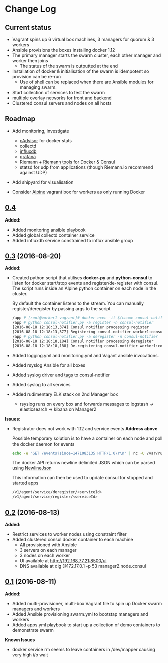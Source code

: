 # Change Log

## Current status
- Vagrant spins up 6 virtual box machines, 3 managers for quorum & 3 workers
- Ansible provisions the boxes installing docker 1.12
- The primary manager starts the swarm cluster, each other manager and worker then joins
  - The status of the swarm is outputted at the end
- Installation of docker & initialisation of the swarm is idempotent so provision can be re-run
  - Use of shell can be replaced when there are Ansible modules for managing swarm.
- Start collection of services to test the swarm
- multiple overlay networks for front and backend
- Clustered consul servers and nodes on all hosts

## Roadmap
- Add monitoring, investigate
    - [cAdvisor](https://github.com/google/cadvisor) for docker stats
    - collectd
    - [influxdb](https://influxdata.com/)
    - [grafana](https://grafana.net/)
    - Riemann + [Riemann tools](https://github.com/riemann/riemann-tools) for Docker & Consul
    - statsd for udp from applications (though Riemann.io recommend against UDP)

- Add shipyard for visualisation
- Consider [Alpine](https://github.com/maier/vagrant-alpine) vagrant box for workers as only running Docker


## [0.4]()

**Added:**

- Added monitoring ansible playbook
- Added global collectd container service
- Added influxdb service constrained to influx ansible group

## [0.3](https://github.com/jamesdmorgan/vagrant-ansible-docker-swarm/releases/tag/v0.3) (2016-08-20)

**Added:**
- Created python script that utilises **docker-py** and **python-consul** to listen for docker start/stop events
and register/de-register with consul. The script runs inside an Alpine python container on each node in the cluster.

    By default the container listens to the stream. You can manually register/deregister by passing args to the script

    ```bash
    /app # [root@worker1 vagrant]# docker exec -it $(cname consul-notifier) /bin/ash
    /app # python consul-notifier.py -a register -n consul-notifier
    [2016-08-18 12:18:13,374] Consul notifier processing register
    [2016-08-18 12:18:13,377] Registering consul-notifier worker1:consul-notifier:80 port 80
    /app # python consul-notifier.py -a deregister -n consul-notifier
    [2016-08-18 12:18:18,184] Consul notifier processing deregister
    [2016-08-18 12:18:18,188] De-registering consul-notifier worker1:consul-notifier:80
    ```

- Added logging.yml and monitoring.yml and Vagant ansible invocations.
- Added rsyslog Ansible for all boxes
- Added syslog driver and [tags](https://docs.docker.com/engine/admin/logging/log_tags/) to consul-notifier
- Added syslog to all services
- Added rudimentary ELK stack on 2nd Manager box
    - rsyslog runs on every box and forwards messages to logstash -> elasticsearch -> kibana on Manager2


**Issues:**

- Registrator does not work with 1.12 and service events **Address above**

    Possible temporary solution is to have a container on each node and poll the docker daemon for events

    ```bash
    echo -e "GET /events?since=1471083135 HTTP/1.0\r\n" | nc -U /var/run/docker.sock
    ```

    The docker API returns newline delimited JSON which can be parsed using [NewlineJson](https://pypi.python.org/pypi/NewlineJSON/1.0)

    This information can then be used to update consul for stopped and started apps

    ```bash
    /v1/agent/service/deregister/<serviceId>
    /v1/agent/service/register/<serviceId>
    ```

## [0.2](https://github.com/jamesdmorgan/vagrant-ansible-docker-swarm/releases/tag/v0.2) (2016-08-13)

**Added:**
- Restrict services to worker nodes using constraint filter
- Added clustered consul docker container to each machine
    - All provisioned with Ansible
    - 3 servers on each manager
    - 3 nodes on each worker
    - UI available at http://192.168.77.21:8500/ui
    - DNS available at dig @172.17.0.1 -p 53 manager2.node.consul

## [0.1](https://github.com/jamesdmorgan/vagrant-ansible-docker-swarm/releases/tag/v0.1) (2016-08-11)

**Added:**
- Added multi-provisioner, multi-box Vagrant file to spin up Docker swarm managers and workers
- Added Ansible provisioning swarm.yml to bootstap managers and workers
- Added apps.yml playbook to start up a collection of demo containers to demonstrate swarm

**Known Issues**
- docker service rm seems to leave containers in /dev/mapper causing very high i/o wait
